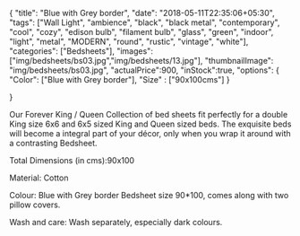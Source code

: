 
{
    "title": "Blue with Grey border",
    "date": "2018-05-11T22:35:06+05:30",
    "tags": ["Wall Light", "ambience", "black", "black metal", "contemporary", "cool", "cozy", "edison bulb", "filament bulb", "glass", "green", "indoor", "light", "metal", "MODERN", "round", "rustic", "vintage", "white"],
    "categories": ["Bedsheets"],
    "images": ["img/bedsheets/bs03.jpg","img/bedsheets/13.jpg"],
    "thumbnailImage": "img/bedsheets/bs03.jpg",
    "actualPrice":900,
    "inStock":true,
    "options": {
            "Color": ["Blue with Grey border"],
            "Size" : ["90x100cms"]
    }
    
}

Our Forever King / Queen Collection of bed sheets fit perfectly for a double King size 6x6 and 6x5 sized King and Queen sized beds. The exquisite beds will become a integral part of your décor, only when you wrap it around with a contrasting Bedsheet.
 
Total Dimensions (in cms):90x100

Material: Cotton

Colour: Blue with Grey border Bedsheet size 90*100, comes along with two pillow covers.

Wash and care: Wash separately, especially dark colours. 


